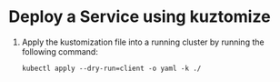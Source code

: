# Deploy a Service using kuztomize

1. Apply the kustomization file into a running cluster by running the following command:

    ```console
    kubectl apply --dry-run=client -o yaml -k ./
    ```

